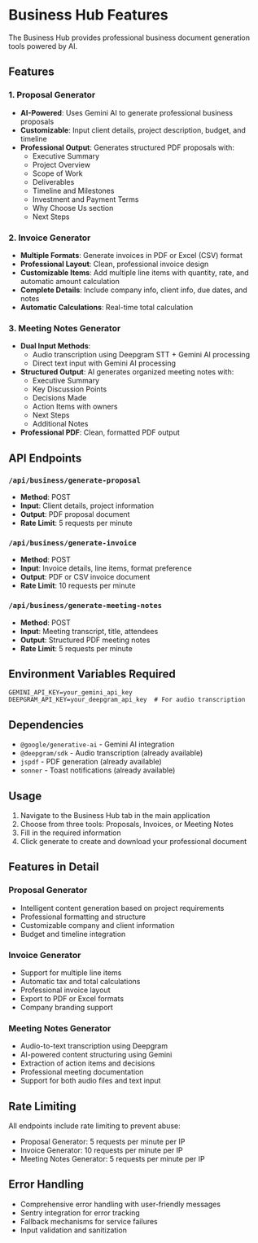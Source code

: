 # Business Hub Features

The Business Hub provides professional business document generation tools powered by AI.

## Features

### 1. Proposal Generator

- **AI-Powered**: Uses Gemini AI to generate professional business proposals
- **Customizable**: Input client details, project description, budget, and timeline
- **Professional Output**: Generates structured PDF proposals with:
  - Executive Summary
  - Project Overview
  - Scope of Work
  - Deliverables
  - Timeline and Milestones
  - Investment and Payment Terms
  - Why Choose Us section
  - Next Steps

### 2. Invoice Generator

- **Multiple Formats**: Generate invoices in PDF or Excel (CSV) format
- **Professional Layout**: Clean, professional invoice design
- **Customizable Items**: Add multiple line items with quantity, rate, and automatic amount calculation
- **Complete Details**: Include company info, client info, due dates, and notes
- **Automatic Calculations**: Real-time total calculation

### 3. Meeting Notes Generator

- **Dual Input Methods**:
  - Audio transcription using Deepgram STT + Gemini AI processing
  - Direct text input with Gemini AI processing
- **Structured Output**: AI generates organized meeting notes with:
  - Executive Summary
  - Key Discussion Points
  - Decisions Made
  - Action Items with owners
  - Next Steps
  - Additional Notes
- **Professional PDF**: Clean, formatted PDF output

## API Endpoints

### `/api/business/generate-proposal`

- **Method**: POST
- **Input**: Client details, project information
- **Output**: PDF proposal document
- **Rate Limit**: 5 requests per minute

### `/api/business/generate-invoice`

- **Method**: POST
- **Input**: Invoice details, line items, format preference
- **Output**: PDF or CSV invoice document
- **Rate Limit**: 10 requests per minute

### `/api/business/generate-meeting-notes`

- **Method**: POST
- **Input**: Meeting transcript, title, attendees
- **Output**: Structured PDF meeting notes
- **Rate Limit**: 5 requests per minute

## Environment Variables Required

```env
GEMINI_API_KEY=your_gemini_api_key
DEEPGRAM_API_KEY=your_deepgram_api_key  # For audio transcription
```

## Dependencies

- `@google/generative-ai` - Gemini AI integration
- `@deepgram/sdk` - Audio transcription (already available)
- `jspdf` - PDF generation (already available)
- `sonner` - Toast notifications (already available)

## Usage

1. Navigate to the Business Hub tab in the main application
2. Choose from three tools: Proposals, Invoices, or Meeting Notes
3. Fill in the required information
4. Click generate to create and download your professional document

## Features in Detail

### Proposal Generator

- Intelligent content generation based on project requirements
- Professional formatting and structure
- Customizable company and client information
- Budget and timeline integration

### Invoice Generator

- Support for multiple line items
- Automatic tax and total calculations
- Professional invoice layout
- Export to PDF or Excel formats
- Company branding support

### Meeting Notes Generator

- Audio-to-text transcription using Deepgram
- AI-powered content structuring using Gemini
- Extraction of action items and decisions
- Professional meeting documentation
- Support for both audio files and text input

## Rate Limiting

All endpoints include rate limiting to prevent abuse:

- Proposal Generator: 5 requests per minute per IP
- Invoice Generator: 10 requests per minute per IP
- Meeting Notes Generator: 5 requests per minute per IP

## Error Handling

- Comprehensive error handling with user-friendly messages
- Sentry integration for error tracking
- Fallback mechanisms for service failures
- Input validation and sanitization
